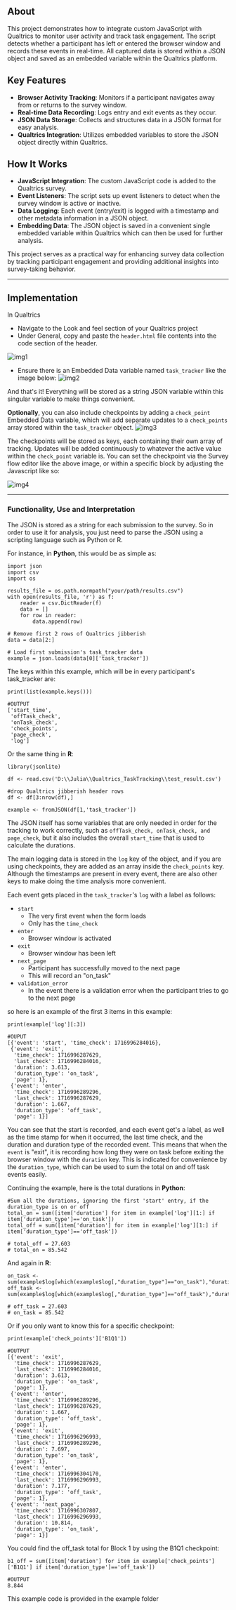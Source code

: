 ## About

This project demonstrates how to integrate custom JavaScript with Qualtrics to monitor user activity and track task engagement. The script detects whether a participant has left or entered the browser window and records these events in real-time. All captured data is stored within a JSON object and saved as an embedded variable within the Qualtrics platform.

## Key Features

- **Browser Activity Tracking**: Monitors if a participant navigates away from or returns to the survey window.
- **Real-time Data Recording**: Logs entry and exit events as they occur.
- **JSON Data Storage**: Collects and structures data in a JSON format for easy analysis.
- **Qualtrics Integration**: Utilizes embedded variables to store the JSON object directly within Qualtrics.

## How It Works

- **JavaScript Integration**: The custom JavaScript code is added to the Qualtrics survey.
- **Event Listeners**: The script sets up event listeners to detect when the survey window is active or inactive.
- **Data Logging**: Each event (entry/exit) is logged with a timestamp and other metadata information in a JSON object.
- **Embedding Data**: The JSON object is saved in a convenient single embedded variable within Qualtrics which can then be used for further analysis.

This project serves as a practical way for enhancing survey data collection by tracking participant engagement and providing additional insights into survey-taking behavior.

---
## Implementation

In Qualtrics
- Navigate to the Look and feel section of your Qualtrics project
- Under General, copy and paste the `header.html` file contents into the code section of the header.

![img1](https://github.com/toaster515/Qualtrics_Task_Tracker/blob/main/img/screenshot_1.png?raw=true)

- Ensure there is an Embedded Data variable named `task_tracker` like the image below:
![img2](https://github.com/toaster515/Qualtrics_Task_Tracker/blob/main/img/screenshot_2.png?raw=true)

And that's it! Everything will be stored as a string JSON variable within this singular variable to make things convenient.

**Optionally**, you can also include checkpoints by adding a `check_point` Embedded Data variable, which will add separate updates to a `check_points` array stored within the `task_tracker` object.
![img3](https://github.com/toaster515/Qualtrics_Task_Tracker/blob/main/img/screenshot_3.png?raw=true)

The checkpoints will be stored as keys, each containing their own array of tracking. Updates will be added continuously to whatever the active value within the `check_point` variable is. You can set the checkpoint via the Survey flow editor like the above image, or within a specific block by adjusting the Javascript like so:

![img4](https://github.com/toaster515/Qualtrics_Task_Tracker/blob/main/img/screenshot_4.png?raw=true)

---
### Functionality, Use and Interpretation

The JSON is stored as a string for each submission to the survey. So in order to use it for analysis, you just need to parse the JSON using a scripting language such as Python or R. 

For instance, in **Python**, this would be as simple as:

```
import json
import csv
import os

results_file = os.path.normpath("your/path/results.csv")
with open(results_file, 'r') as f:
    reader = csv.DictReader(f)
    data = []
    for row in reader:
        data.append(row)
        
# Remove first 2 rows of Qualtrics jibberish
data = data[2:]

# Load first submission's task_tracker data
example = json.loads(data[0]['task_tracker'])
```

The keys within this example, which will be in every participant's task_tracker are:
```
print(list(example.keys()))

#OUTPUT
['start_time',
 'offTask_check',
 'onTask_check',
 'check_points',
 'page_check',
 'log']
```

Or the same thing in **R**:
```
library(jsonlite)

df <- read.csv('D:\\Julia\\Qualtrics_TaskTracking\\test_result.csv')

#drop Qualtrics jibberish header rows
df <- df[3:nrow(df),]

example <- fromJSON(df[1,'task_tracker'])
```

The JSON itself has some variables that are only needed in order for the tracking to work correctly, such as `offTask_check, onTask_check, and page_check`, but it also includes the overall `start_time` that is used to calculate the durations. 

The main logging data is stored in the `log` key of the object, and if you are using checkpoints, they are added as an array inside the `check_points` key. Although the timestamps are present in every event, there are also other keys to make doing the time analysis more convenient. 

Each event gets placed in the `task_tracker`'s `log` with a label as follows:
- `start`
	- The very first event when the form loads
	- Only has the `time_check`
- `enter`
	- Browser window is activated
- `exit`
	- Browser window has been left
- `next_page`
	- Participant has successfully moved to the next page
	- This will record an "on_task"
- `validation_error`
	- In the event there is a validation error when the participant tries to go to the next page

so here is an example of the first 3 items in this example:
```
print(example['log'][:3])

#OUPUT
[{'event': 'start', 'time_check': 1716996284016},
 {'event': 'exit',
  'time_check': 1716996287629,
  'last_check': 1716996284016,
  'duration': 3.613,
  'duration_type': 'on_task',
  'page': 1},
 {'event': 'enter',
  'time_check': 1716996289296,
  'last_check': 1716996287629,
  'duration': 1.667,
  'duration_type': 'off_task',
  'page': 1}]
```

You can see that the start is recorded, and each event get's a label, as well as the time stamp for when it occurred, the last time check, and the duration and duration type of the recorded event. This means that when the `event` is "exit", it is recording how long they were on task before exiting the browser window with the `duration` key. This is indicated for convenience by the `duration_type`, which can be used to sum the total on and off task events easily.

Continuing the example, here is the total durations in **Python**:
```
#Sum all the durations, ignoring the first 'start' entry, if the duration_type is on or off
total_on = sum([item['duration'] for item in example['log'][1:] if item['duration_type']=='on_task'])
total_off = sum([item['duration'] for item in example['log'][1:] if item['duration_type']=='off_task'])

# total_off = 27.603
# total_on = 85.542
```

And again in **R**:
```
on_task <- sum(example$log[which(example$log[,"duration_type"]=="on_task"),"duration"])
off_task <- sum(example$log[which(example$log[,"duration_type"]=="off_task"),"duration"])

# off_task = 27.603
# on_task = 85.542
```

Or if you only want to know this for a specific checkpoint:
```
print(example['check_points']['B1Q1'])

#OUTPUT
[{'event': 'exit',
  'time_check': 1716996287629,
  'last_check': 1716996284016,
  'duration': 3.613,
  'duration_type': 'on_task',
  'page': 1},
 {'event': 'enter',
  'time_check': 1716996289296,
  'last_check': 1716996287629,
  'duration': 1.667,
  'duration_type': 'off_task',
  'page': 1},
 {'event': 'exit',
  'time_check': 1716996296993,
  'last_check': 1716996289296,
  'duration': 7.697,
  'duration_type': 'on_task',
  'page': 1},
 {'event': 'enter',
  'time_check': 1716996304170,
  'last_check': 1716996296993,
  'duration': 7.177,
  'duration_type': 'off_task',
  'page': 1},
 {'event': 'next_page',
  'time_check': 1716996307807,
  'last_check': 1716996296993,
  'duration': 10.814,
  'duration_type': 'on_task',
  'page': 1}]
```

You could find the off_task total for Block 1 by using the B1Q1 checkpoint:
```
b1_off = sum([item['duration'] for item in example['check_points']['B1Q1'] if item['duration_type']=='off_task'])

#OUTPUT
8.844
```

This example code is provided in the example folder
